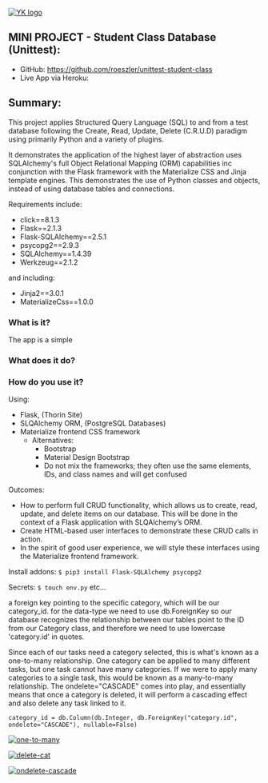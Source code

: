 [![YK logo](taskmanager/static/img/yodaKode-sml.png)](https://github.com/roeszler) 

## MINI PROJECT - Student Class Database (Unittest):
* GitHub: https://github.com/roeszler/unittest-student-class
* Live App via Heroku: 

## Summary:
This project applies Structured Query Language (SQL) to and from a test database following the Create, Read, Update, Delete (C.R.U.D) paradigm using primarily Python and a variety of plugins. 

It demonstrates the application of the highest layer of abstraction uses SQLAlchemy's full Object Relational Mapping (ORM) capabilities inc conjunction with the Flask framework with the Materialize CSS and Jinja template engines. This demonstrates the use of Python classes and objects, instead of using database tables and connections. 

Requirements include:
* click==8.1.3
* Flask==2.1.3
* Flask-SQLAlchemy==2.5.1
* psycopg2==2.9.3
* SQLAlchemy==1.4.39
* Werkzeug==2.1.2

and including:

* Jinja2==3.0.1
* MaterializeCss==1.0.0

### What is it?
The app is a simple 
### What does it do?

### How do you use it?


Using:
* Flask, (Thorin Site)
* SLQAlchemy ORM,  (PostgreSQL Databases)
* Materialize frontend CSS framework
  * Alternatives:
    * Bootstrap
    * Material Design Bootstrap
	* Do not mix the frameworks; they often use the same elements, IDs, and class names and will get confused


Outcomes:
* How to perform full CRUD functionality, which allows us to create, read, update, and delete items on our database. This will be done in the context of a Flask application with SLQAlchemy’s ORM.
* Create HTML-based user interfaces to demonstrate these CRUD calls in action.
* In the spirit of good user experience, we will style these interfaces using the Materialize frontend framework.

Install addons:
`$ pip3 install Flask-SQLAlchemy psycopg2`

Secrets:
`$ touch env.py`
etc...


a foreign key pointing to the specific category, which will be our category_id.
for the data-type we need to use db.ForeignKey so our database recognizes the relationship between our tables
point to the ID from our Category class, and therefore we need to use lowercase 'category.id' in quotes.

Since each of our tasks need a category selected, this is what's known as a one-to-many relationship.
One category can be applied to many different tasks, but one task cannot have many categories.
If we were to apply many categories to a single task, this would be known as a many-to-many relationship.
The ondelete="CASCADE" comes into play, and essentially means that once a category is deleted, it will 
perform a cascading effect and also delete any task linked to it.

`category_id = db.Column(db.Integer, db.ForeignKey("category.id", ondelete="CASCADE"), nullable=False)`


[![one-to-many](taskmanager/static/img/1-one-to-many-relationship.png)](https://learn.codeinstitute.net/courses/course-v1:CodeInstitute+DB101+2021_T1/courseware/c0c31790fcf540539fd2bd3678b12406/6e44128b0b37416ab40c1a87ef2cb32a/)

[![delete-cat](taskmanager/static/img/2-delete-catagoy-error.png)](https://learn.codeinstitute.net/courses/course-v1:CodeInstitute+DB101+2021_T1/courseware/c0c31790fcf540539fd2bd3678b12406/6e44128b0b37416ab40c1a87ef2cb32a/)

[![ondelete-cascade](taskmanager/static/img/3-ondelete-CASCADE.png)](https://learn.codeinstitute.net/courses/course-v1:CodeInstitute+DB101+2021_T1/courseware/c0c31790fcf540539fd2bd3678b12406/6e44128b0b37416ab40c1a87ef2cb32a/)

